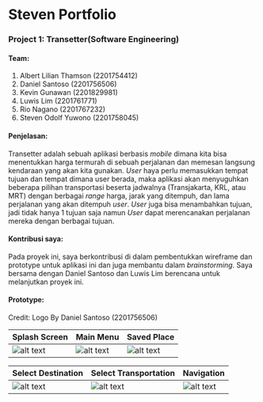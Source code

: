 # Steven Portfolio

### Project 1: Transetter(Software Engineering)
#### Team:
1. Albert Lilian Thamson (2201754412)
2. Daniel Santoso (2201756506)
3. Kevin Gunawan (2201829981)
4. Luwis Lim (2201761771)
5. Rio Nagano (2201767232)
6. Steven Odolf Yuwono (2201758045)

#### Penjelasan:
Transetter adalah sebuah aplikasi berbasis _mobile_ dimana kita bisa menentukkan harga termurah di sebuah perjalanan dan memesan langsung kendaraan yang akan kita gunakan. _User_ haya perlu memasukkan tempat tujuan dan tempat dimana user berada, maka aplikasi akan menyuguhkan beberapa pilihan transportasi beserta jadwalnya (Transjakarta, KRL, atau MRT) dengan berbagai _range_ harga, jarak yang ditempuh, dan lama perjalanan yang akan ditempuh _user_. _User_ juga bisa menambahkan tujuan, jadi tidak hanya 1 tujuan saja namun _User_ dapat merencanakan perjalanan mereka dengan berbagai tujuan.

#### Kontribusi saya:
Pada proyek ini, saya berkontribusi di dalam pembentukkan wireframe dan prototype untuk aplikasi ini dan juga membantu dalam _brainstorming_. Saya bersama dengan Daniel Santoso dan Luwis Lim berencana untuk melanjutkan proyek ini.

#### Prototype:
Credit:
Logo By Daniel Santoso (2201756506)

| Splash Screen      | Main Menu         | Saved Place        |
| ------------- |-------------| -------------|
| ![alt text](https://Stevenodolf.github.io/StevenPortfolio/images/Splash%20Screen.jpg "Splash Screen") | ![alt text](https://Stevenodolf.github.io/StevenPortfolio/images/Main%20Menu.jpg "Main Menu") | ![alt text](https://Stevenodolf.github.io/StevenPortfolio/images/Saved%20Place.jpg "Saved Place") |


| Select Destination      | Select Transportation         | Navigation        |
| ------------- |-------------| -------------|
| ![alt text](https://Stevenodolf.github.io/StevenPortfolio/images/Destination%20Screen.jpg "Select Destination") | ![alt text](https://Stevenodolf.github.io/StevenPortfolio/images/Select%20Transportation.jpg "Select Transportation") | ![alt text](https://Stevenodolf.github.io/StevenPortfolio/images/Navigation.jpg "Navigation") |
